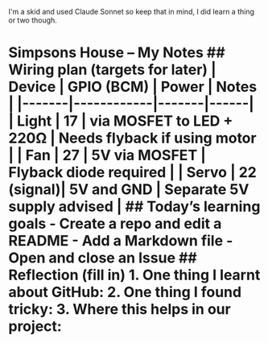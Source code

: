 I'm a skid and used Claude Sonnet so keep that in mind, I did learn a thing or two though.

# Simpsons House – My Notes ## Wiring plan (targets for later) | Device | GPIO (BCM) | Power | Notes | |-------|------------|-------|------| | Light | 17 | via MOSFET to LED + 220Ω | Needs flyback if using motor | | Fan | 27 | 5V via MOSFET | Flyback diode required | | Servo | 22 (signal)| 5V and GND | Separate 5V supply advised | ## Today’s learning goals - Create a repo and edit a README - Add a Markdown file - Open and close an Issue ## Reflection (fill in) 1. One thing I learnt about GitHub: 2. One thing I found tricky: 3. Where this helps in our project:
